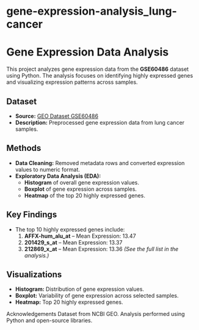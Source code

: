 # gene-expression-analysis_lung-cancer
# Gene Expression Data Analysis

This project analyzes gene expression data from the **GSE60486** dataset using Python. The analysis focuses on identifying highly expressed genes and visualizing expression patterns across samples.

## Dataset
- **Source:** [GEO Dataset GSE60486](https://www.ncbi.nlm.nih.gov/geo/query/acc.cgi?acc=GSE60486)
- **Description:** Preprocessed gene expression data from lung cancer samples.

## Methods
- **Data Cleaning:** Removed metadata rows and converted expression values to numeric format.
- **Exploratory Data Analysis (EDA):**
  - **Histogram** of overall gene expression values.
  - **Boxplot** of gene expression across samples.
  - **Heatmap** of the top 20 highly expressed genes.

## Key Findings
- The top 10 highly expressed genes include:
  1. **AFFX-hum_alu_at** – Mean Expression: 13.47
  2. **201429_s_at** – Mean Expression: 13.37
  3. **212869_x_at** – Mean Expression: 13.36
  *(See the full list in the analysis.)*

## Visualizations
- **Histogram:** Distribution of gene expression values.
- **Boxplot:** Variability of gene expression across selected samples.
- **Heatmap:** Top 20 highly expressed genes.



Acknowledgements
Dataset from NCBI GEO.
Analysis performed using Python and open-source libraries.

